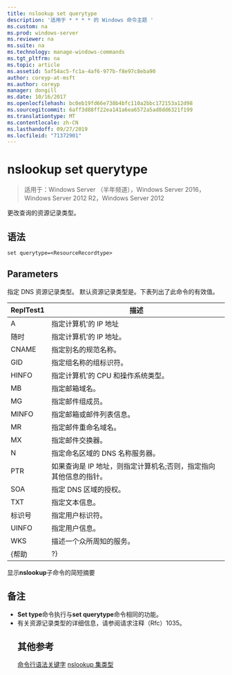 ```yaml
---
title: nslookup set querytype
description: '适用于 * * * * 的 Windows 命令主题 '
ms.custom: na
ms.prod: windows-server
ms.reviewer: na
ms.suite: na
ms.technology: manage-windows-commands
ms.tgt_pltfrm: na
ms.topic: article
ms.assetid: 5af54ac5-fc1a-4af6-977b-f8e97c8eba90
author: coreyp-at-msft
ms.author: coreyp
manager: dongill
ms.date: 10/16/2017
ms.openlocfilehash: bc0eb19fd66e738b4bfc110a2bbc172153a12d98
ms.sourcegitcommit: 6aff3d88ff22ea141a6ea6572a5ad8dd6321f199
ms.translationtype: MT
ms.contentlocale: zh-CN
ms.lasthandoff: 09/27/2019
ms.locfileid: "71372901"
---
```

# <a name="nslookup-set-querytype"></a>nslookup set querytype

>适用于：Windows Server （半年频道），Windows Server 2016，Windows Server 2012 R2，Windows Server 2012

更改查询的资源记录类型。
## <a name="syntax"></a>语法
```
set querytype=<ResourceRecordtype>
```
## <a name="parameters"></a>Parameters
<ResourceRecordtype>指定 DNS 资源记录类型。 默认资源记录类型是。下表列出了此命令的有效值。

| ReplTest1 |                                                   描述                                                   |
|-------|-----------------------------------------------------------------------------------------------------------------|
|   A   |                                      指定计算机&#39;的 IP 地址                                      |
|  随时  |                                     指定计算机&#39;的 IP 地址。                                      |
| CNAME |                                    指定别名的规范名称。                                     |
|  GID  |                                  指定组名称的组标识符。                                  |
| HINFO |                          指定计算机&#39;的 CPU 和操作系统类型。                           |
|  MB   |                                        指定邮箱域名。                                         |
|  MG   |                                         指定邮件组成员。                                          |
| MINFO |                                   指定邮箱或邮件列表信息。                                   |
|  MR   |                                     指定邮件重命名域名。                                      |
|  MX   |                                          指定邮件交换器。                                          |
|  N   |                                 指定命名区域的 DNS 名称服务器。                                 |
|  PTR  | 如果查询是 IP 地址，则指定计算机名;否则，指定指向其他信息的指针。 |
|  SOA  |                                指定 DNS 区域的授权。                                 |
|  TXT  |                                         指定文本信息。                                         |
|  标识号  |                                         指定用户标识符。                                          |
| UINFO |                                         指定用户信息。                                         |
|  WKS  |                                         描述一个众所周知的服务。                                         |
| {帮助 |                                                       ?}                                                        |

显示<strong>nslookup</strong>子命令的简短摘要
## <a name="remarks"></a>备注
- <strong>Set type</strong>命令执行与<strong>set querytype</strong>命令相同的功能。
- 有关资源记录类型的详细信息，请参阅请求注释（Rfc）1035。
  ## <a name="additional-references"></a>其他参考
  <a href="command-line-syntax-key.md" data-raw-source="[Command-Line Syntax Key](command-line-syntax-key.md)">命令行语法关键字</a>
  <a href="nslookup-set-type.md" data-raw-source="[nslookup set type](nslookup-set-type.md)">nslookup 集类型</a>
